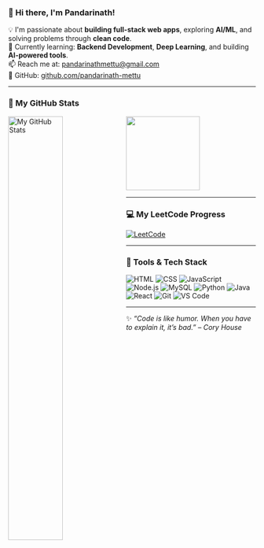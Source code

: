 ### 👋 Hi there, I'm Pandarinath!
<!---
pandarinath-mettu/pandarinath-mettu is a ✨ special ✨ repository because its `README.md` (this file) appears on your GitHub profile.
You can click the Preview link to check out your changes.
--->

💡 I'm passionate about **building full-stack web apps**, exploring **AI/ML**, and solving problems through **clean code**.  
🌱 Currently learning: **Backend Development**, **Deep Learning**, and building **AI-powered tools**.  
📫 Reach me at: [pandarinathmettu@gmail.com](mailto:pandarinathmettu@gmail.com)  
🔗 GitHub: [github.com/pandarinath-mettu](https://github.com/pandarinath-mettu)

---

### 🚀 My GitHub Stats
<img alt="My GitHub Stats" align="left" width="47%" src="https://github-readme-stats.vercel.app/api?username=pandarinath-mettu&show_icons=true&theme=radical" />
<a href="https://github.com/pandarinath-mettu">
  <img height=150 align="center" src="https://github-readme-stats.vercel.app/api/top-langs?username=pandarinath-mettu&layout=compact&langs_count=8&card_width=320&theme=radical" />
</a>

---

### 💻 My LeetCode Progress
[![LeetCode](https://leetcard.jacoblin.cool/pandarinathmettu?ext=heatmap)](https://leetcode.com/u/pandarinathmettu/)

---

### 🔧 Tools & Tech Stack
![HTML](https://img.shields.io/badge/-HTML5-E34F26?logo=html5&logoColor=fff)
![CSS](https://img.shields.io/badge/-CSS3-1572B6?logo=css3&logoColor=fff)
![JavaScript](https://img.shields.io/badge/-JavaScript-F7DF1E?logo=javascript&logoColor=000)
![Node.js](https://img.shields.io/badge/-Node.js-339933?logo=node.js&logoColor=fff)
![MySQL](https://img.shields.io/badge/-MySQL-4479A1?logo=mysql&logoColor=fff)
![Python](https://img.shields.io/badge/-Python-3776AB?logo=python&logoColor=fff)
![Java](https://img.shields.io/badge/-Java-007396?logo=java&logoColor=fff)
![React](https://img.shields.io/badge/-React-61DAFB?logo=react&logoColor=000)
![Git](https://img.shields.io/badge/-Git-F05032?logo=git&logoColor=fff)
![VS Code](https://img.shields.io/badge/-VSCode-007ACC?logo=visual-studio-code&logoColor=fff)

---

✨ _“Code is like humor. When you have to explain it, it’s bad.” – Cory House_
